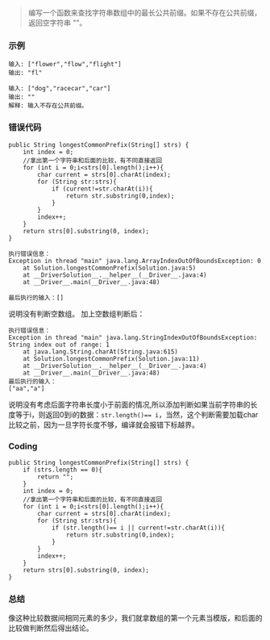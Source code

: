 >编写一个函数来查找字符串数组中的最长公共前缀。如果不存在公共前缀，返回空字符串 ""。

### 示例
```
输入: ["flower","flow","flight"]
输出: "fl"

输入: ["dog","racecar","car"]
输出: ""
解释: 输入不存在公共前缀。
```

### 错误代码
```
public String longestCommonPrefix(String[] strs) {
    int index = 0;
    //拿出第一个字符串和后面的比较，有不同直接返回
    for (int i = 0;i<strs[0].length();i++){
        char current = strs[0].charAt(index);
        for (String str:strs){
            if (current!=str.charAt(i)){
                return str.substring(0,index);
            }
        }
        index++;
    }
    return strs[0].substring(0, index);
}
```
```
执行错误信息：
Exception in thread "main" java.lang.ArrayIndexOutOfBoundsException: 0
	at Solution.longestCommonPrefix(Solution.java:5)
	at __DriverSolution__.__helper__(__Driver__.java:4)
	at __Driver__.main(__Driver__.java:48)

最后执行的输入：[]
```

说明没有判断空数组。
加上空数组判断后：
```
执行错误信息：
Exception in thread "main" java.lang.StringIndexOutOfBoundsException: String index out of range: 1
	at java.lang.String.charAt(String.java:615)
	at Solution.longestCommonPrefix(Solution.java:11)
	at __DriverSolution__.__helper__(__Driver__.java:4)
	at __Driver__.main(__Driver__.java:48)
最后执行的输入：
["aa","a"]
```
说明没有考虑后面字符串长度小于前面的情况,所以添加判断如果当前字符串的长度等于i，则返回0到i的数据：`str.length()== i`，当然，这个判断需要加载char比较之前，因为一旦字符长度不够，编译就会报错下标越界。


### Coding
```
public String longestCommonPrefix(String[] strs) {
    if (strs.length == 0){
        return "";
    }
    int index = 0;
    //拿出第一个字符串和后面的比较，有不同直接返回
    for (int i = 0;i<strs[0].length();i++){
        char current = strs[0].charAt(index);
        for (String str:strs){
            if (str.length()== i || current!=str.charAt(i)){
                return str.substring(0,index);
            }
        }
        index++;
    }
    return strs[0].substring(0, index);
}
```

### 总结
像这种比较数据间相同元素的多少，我们就拿数组的第一个元素当模版，和后面的比较做判断然后得出结论。

